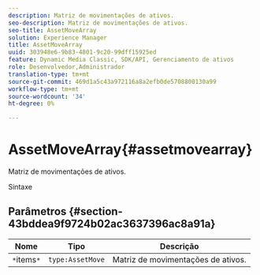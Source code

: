 ```yaml
---
description: Matriz de movimentações de ativos.
seo-description: Matriz de movimentações de ativos.
seo-title: AssetMoveArray
solution: Experience Manager
title: AssetMoveArray
uuid: 303948e6-9b83-4801-9c20-99dff15925ed
feature: Dynamic Media Classic, SDK/API, Gerenciamento de ativos
role: Desenvolvedor,Administrador
translation-type: tm+mt
source-git-commit: 469d1a5c43a972116a8a2efb0de5708800130a99
workflow-type: tm+mt
source-wordcount: '34'
ht-degree: 0%

---
```



# AssetMoveArray{#assetmovearray}

Matriz de movimentações de ativos.

Sintaxe

## Parâmetros {#section-43bddea9f9724b02ac3637396ac8a91a}

| Nome | Tipo | Descrição |
|---|---|---|
| `*`items`*` | `type:AssetMove` | Matriz de movimentações de ativos. |

